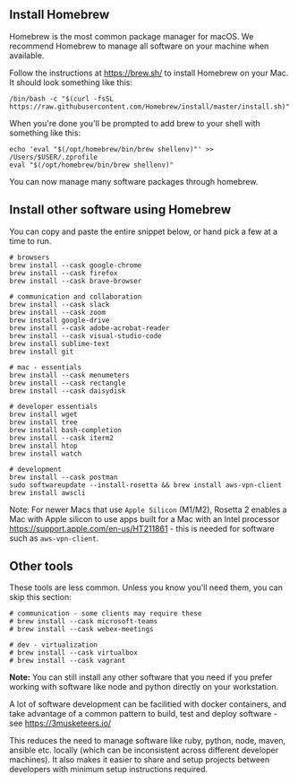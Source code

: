 ## Install Homebrew

Homebrew is the most common package manager for macOS. We recommend Homebrew to manage all software on your machine when available.

Follow the instructions at <https://brew.sh/> to install Homebrew on your Mac. It should look something like this:

```
/bin/bash -c "$(curl -fsSL https://raw.githubusercontent.com/Homebrew/install/master/install.sh)"
```

When you're done you'll be prompted to add brew to your shell with something like this:

```
echo 'eval "$(/opt/homebrew/bin/brew shellenv)"' >> /Users/$USER/.zprofile
eval "$(/opt/homebrew/bin/brew shellenv)"
```

You can now manage many software packages through homebrew.

## Install other software using Homebrew

You can copy and paste the entire snippet below, or hand pick a few at a time to run.

```
# browsers
brew install --cask google-chrome
brew install --cask firefox
brew install --cask brave-browser

# communication and collaboration
brew install --cask slack
brew install --cask zoom
brew install google-drive
brew install --cask adobe-acrobat-reader
brew install --cask visual-studio-code
brew install sublime-text
brew install git

# mac - essentials
brew install --cask menumeters
brew install --cask rectangle
brew install --cask daisydisk

# developer essentials
brew install wget
brew install tree
brew install bash-completion
brew install --cask iterm2
brew install htop
brew install watch

# development
brew install --cask postman
sudo softwareupdate --install-rosetta && brew install aws-vpn-client
brew install awscli
```

Note: For newer Macs that use `Apple Silicon` (M1/M2), Rosetta 2 enables a Mac with Apple silicon to use apps built for a Mac with an Intel processor https://support.apple.com/en-us/HT211861 - this is needed for software such as `aws-vpn-client`.

## Other tools
These tools are less common. Unless you know you'll need them, you can skip this section:

```
# communication - some clients may require these
# brew install --cask microsoft-teams
# brew install --cask webex-meetings

# dev - virtualization
# brew install --cask virtualbox
# brew install --cask vagrant
```

**Note:** You can still install any other software that you need if you prefer working with software like node and python directly on your workstation.

A lot of software development can be facilitied with docker containers, and take advantage of a common pattern to build, test and deploy software - see https://3musketeers.io/

This reduces the need to manage software like ruby, python, node, maven, ansible etc. locally (which can be inconsistent across different developer machines). It also makes it easier to share and setup projects between developers with minimum setup instructions required.
